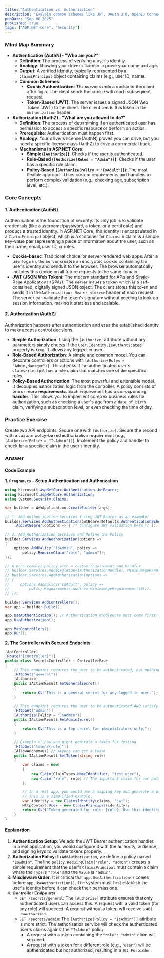 ```yaml
---
title: "Authentication vs. Authorization"
description: "Explain common schemes like JWT, OAuth 2.0, OpenID Connect, and Cookie-based authentication."
pubDate: "Sep 06 2025"
published: true
tags: ["ASP.NET-Core", "Security"]
---
```


### Mind Map Summary

- **Authentication (AuthN) - "Who are you?"**
  - **Definition**: The process of verifying a user's identity.
  - **Analogy**: Showing your driver's license to prove your name and age.
  - **Output**: A verified identity, typically represented by a `ClaimsPrincipal` object containing claims (e.g., user ID, name).
  - **Common Schemes**:
    - **Cookie Authentication**: The server sends a cookie to the client after login. The client sends the cookie with each subsequent request.
    - **Token-Based (JWT)**: The server issues a signed JSON Web Token (JWT) to the client. The client sends this token in the `Authorization` header.
- **Authorization (AuthZ) - "What are you allowed to do?"**
  - **Definition**: The process of determining if an authenticated user has permission to access a specific resource or perform an action.
  - **Prerequisite**: Authentication must happen first.
  - **Analogy**: Your driver's license (AuthN) proves you can drive, but you need a specific license class (AuthZ) to drive a commercial truck.
  - **Mechanisms in ASP.NET Core**:
    - **Simple (`[Authorize]`)**: Checks if the user is authenticated.
    - **Role-Based (`[Authorize(Roles = "Admin")]`)**: Checks if the user has a specific role claim.
    - **Policy-Based (`[Authorize(Policy = "IsAdult")]`)**: The most flexible approach. Uses custom requirements and handlers to perform complex validation (e.g., checking age, subscription level, etc.).

### Core Concepts

#### 1. Authentication (AuthN)
Authentication is the foundation of security. Its only job is to validate credentials (like a username/password, a token, or a certificate) and produce a trusted identity. In ASP.NET Core, this identity is encapsulated in a `ClaimsPrincipal` object, which is a container for `Claims`. A claim is a simple key-value pair representing a piece of information about the user, such as their name, email, user ID, or roles.

- **Cookie-based**: Traditional choice for server-rendered web apps. After a user logs in, the server creates an encrypted cookie containing the user's identity and sends it to the browser. The browser automatically includes this cookie on all future requests to the same domain.
- **JWT (JSON Web Token)**: The modern standard for APIs and Single-Page Applications (SPAs). The server issues a token which is a self-contained, digitally signed JSON object. The client stores this token and sends it in the `Authorization: Bearer <token>` header of each request. The server can validate the token's signature without needing to look up session information, making it stateless and scalable.

#### 2. Authorization (AuthZ)
Authorization happens after authentication and uses the established identity to make access control decisions. 

- **Simple Authorization**: Using the `[Authorize]` attribute without any parameters simply checks if the `User.Identity.IsAuthenticated` property is `true`. It allows any logged-in user.
- **Role-Based Authorization**: A simple and common model. You can decorate controllers or actions with `[Authorize(Roles = "Admin,Manager")]`. This checks if the authenticated user's `ClaimsPrincipal` has a role claim that matches one of the specified roles.
- **Policy-Based Authorization**: The most powerful and extensible model. It decouples authorization logic from the controller. A policy consists of one or more **requirements**. Each requirement has a corresponding **handler**. This allows you to implement complex business rules for authorization, such as checking a user's age from a `date_of_birth` claim, verifying a subscription level, or even checking the time of day.

### Practice Exercise

Create two API endpoints. Secure one with `[Authorize]`. Secure the second with a custom policy-based authorization requirement (e.g., `[Authorize(Policy = "IsAdmin")]`). Implement the policy and handler to check for a specific claim in the user's identity.

### Answer

#### Code Example

**1. `Program.cs` - Setup Authentication and Authorization**

```csharp
using Microsoft.AspNetCore.Authentication.JwtBearer;
using Microsoft.AspNetCore.Authorization;
using System.Security.Claims;

var builder = WebApplication.CreateBuilder(args);

// 1. Add Authentication Services (using JWT Bearer as an example)
builder.Services.AddAuthentication(JwtBearerDefaults.AuthenticationScheme)
    .AddJwtBearer(options => { /* Configure JWT validation here */ });

// 2. Add Authorization Services and Define the Policy
builder.Services.AddAuthorization(options =>
{
    options.AddPolicy("IsAdmin", policy => 
        policy.RequireClaim("role", "admin"));
});

// A more complex policy with a custom requirement and handler
// builder.Services.AddSingleton<IAuthorizationHandler, MinimumAgeHandler>();
// builder.Services.AddAuthorization(options =>
// {
//     options.AddPolicy("IsAdult", policy => 
//         policy.Requirements.Add(new MinimumAgeRequirement(18)));
// });

builder.Services.AddControllers();
var app = builder.Build();

app.UseAuthentication(); // Authentication middleware must come first!
app.UseAuthorization();

app.MapControllers();
app.Run();
```

**2. The Controller with Secured Endpoints**

```csharp
[ApiController]
[Route("[controller]")]
public class SecretsController : ControllerBase
{
    // This endpoint requires the user to be authenticated, but nothing more.
    [HttpGet("general")]
    [Authorize]
    public IActionResult GetGeneralSecret()
    {
        return Ok("This is a general secret for any logged-in user.");
    }

    // This endpoint requires the user to be authenticated AND satisfy the "IsAdmin" policy.
    [HttpGet("admin")]
    [Authorize(Policy = "IsAdmin")]
    public IActionResult GetAdminSecret()
    {
        return Ok("This is a top secret for administrators only.");
    }

    // Example of how you might generate a token for testing
    [HttpGet("token/{role}")]
    [AllowAnonymous] // Anyone can get a token
    public IActionResult GetToken(string role)
    {
        var claims = new[]
        {
            new Claim(ClaimTypes.NameIdentifier, "test-user"),
            new Claim("role", role) // The important claim for our policy
        };

        // In a real app, you would use a signing key and generate a proper JWT.
        // This is a simplified example.
        var identity = new ClaimsIdentity(claims, "jwt");
        HttpContext.User = new ClaimsPrincipal(identity);
        return Ok($"Token generated for role: {role}. Use this identity in subsequent requests.");
    }
}
```

#### Explanation

1.  **Authentication Setup**: We add the JWT Bearer authentication handler. In a real application, you would configure it with the authority, audience, and signing keys to validate tokens properly.
2.  **Authorization Policy**: In `AddAuthorization`, we define a policy named `"IsAdmin"`. The line `policy.RequireClaim("role", "admin")` creates a simple requirement that the user's `ClaimsPrincipal` must contain a claim where the `Type` is `"role"` and the `Value` is `"admin"`.
3.  **Middleware Order**: It is critical that `app.UseAuthentication()` comes before `app.UseAuthorization()`. The system must first establish the user's identity before it can check their permissions.
4.  **Controller Endpoints**:
    -   `GET /secrets/general`: The `[Authorize]` attribute ensures that only authenticated users can access this. A request with a valid token (for any role) will succeed. A request without a token will receive a `401 Unauthorized`.
    -   `GET /secrets/admin`: The `[Authorize(Policy = "IsAdmin")]` attribute is more strict. The authorization service will check the authenticated user's claims against the `"IsAdmin"` policy. 
        -   A request with a token containing the `"role": "admin"` claim will succeed.
        -   A request with a token for a different role (e.g., `"user"`) will be authenticated but not authorized, resulting in a `403 Forbidden`.